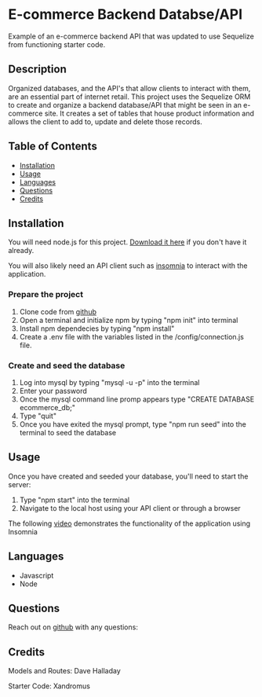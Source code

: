# E-commerce Backend Databse/API

  Example of an e-commerce backend API that was updated to use Sequelize from functioning starter code.
  
  ## Description

  Organized databases, and the API's that allow clients to interact with them, are an essential part of internet retail. This project uses the Sequelize ORM to create and organize a backend database/API that might be seen in an e-commerce site. It creates a set of tables that house product information and allows the client to add to, update and delete those records.

  ## Table of Contents

  * [Installation](#installation)
  * [Usage](#usage)
  * [Languages](#languages)
  * [Questions](#questions)
  * [Credits](#credits)

  ## Installation
  
  You will need node.js for this project. [Download it here](https://nodejs.org/en/download/) if you don't have it already.
  
  You will also likely need an API client such as [insomnia](https://insomnia.rest/) to interact with the application.

  ### Prepare the project
  
  1. Clone code from [github](https://github.com/dhalladay/e-commerce-backend)
  2. Open a terminal and initialize npm by typing "npm init" into terminal
  3. Install npm dependecies by typing "npm install"
  4. Create a .env file with the variables listed in the /config/connection.js file.

  ### Create and seed the database 

  1. Log into mysql by typing "mysql -u <your username> -p" into the terminal
  2. Enter your password
  3. Once the mysql command line promp appears type "CREATE DATABASE ecommerce_db;"
  4. Type "quit"
  5. Once you have exited the mysql prompt, type "npm run seed" into the terminal to seed the database 

  ## Usage

  Once you have created and seeded your database, you'll need to start the server:

  1. Type "npm start" into the terminal
  2. Navigate to the local host using your API client or through a browser

  The following [video]() demonstrates the functionality of the application using Insomnia

  ## Languages

  * Javascript
  * Node
  
  ## Questions

  Reach out on [github](https://github.com/dhalladay) with any questions:

  ## Credits

  Models and Routes: Dave Halladay

  Starter Code: Xandromus
  
